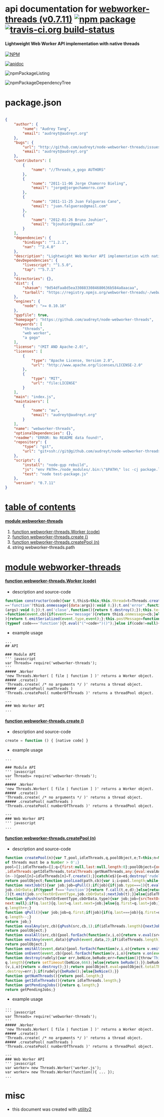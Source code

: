 # api documentation for  [webworker-threads (v0.7.11)](https://github.com/audreyt/node-webworker-threads)  [![npm package](https://img.shields.io/npm/v/npmdoc-webworker-threads.svg?style=flat-square)](https://www.npmjs.org/package/npmdoc-webworker-threads) [![travis-ci.org build-status](https://api.travis-ci.org/npmdoc/node-npmdoc-webworker-threads.svg)](https://travis-ci.org/npmdoc/node-npmdoc-webworker-threads)
#### Lightweight Web Worker API implementation with native threads

[![NPM](https://nodei.co/npm/webworker-threads.png?downloads=true)](https://www.npmjs.com/package/webworker-threads)

[![apidoc](https://npmdoc.github.io/node-npmdoc-webworker-threads/build/screenCapture.buildNpmdoc.browser._2Fhome_2Ftravis_2Fbuild_2Fnpmdoc_2Fnode-npmdoc-webworker-threads_2Ftmp_2Fbuild_2Fapidoc.html.png)](https://npmdoc.github.io/node-npmdoc-webworker-threads/build..beta..travis-ci.org/apidoc.html)

![npmPackageListing](https://npmdoc.github.io/node-npmdoc-webworker-threads/build/screenCapture.npmPackageListing.svg)

![npmPackageDependencyTree](https://npmdoc.github.io/node-npmdoc-webworker-threads/build/screenCapture.npmPackageDependencyTree.svg)



# package.json

```json

{
    "author": {
        "name": "Audrey Tang",
        "email": "audreyt@audreyt.org"
    },
    "bugs": {
        "url": "http://github.com/audreyt/node-webworker-threads/issues",
        "email": "audreyt@audreyt.org"
    },
    "contributors": [
        {
            "name": "//Threads_a_gogo AUTHORS"
        },
        {
            "name": "2011-11-06 Jorge Chamorro Bieling",
            "email": "jorge@jorgechamorro.com"
        },
        {
            "name": "2011-11-25 Juan Falgueras Cano",
            "email": "juan.falgueras@gmail.com"
        },
        {
            "name": "2012-01-26 Bruno Jouhier",
            "email": "bjouhier@gmail.com"
        }
    ],
    "dependencies": {
        "bindings": "^1.2.1",
        "nan": "^2.4.0"
    },
    "description": "Lightweight Web Worker API implementation with native threads",
    "devDependencies": {
        "livescript": "^1.5.0",
        "tap": "^5.7.1"
    },
    "directories": {},
    "dist": {
        "shasum": "9d54dfaa8d5ea3308833084680636b584a8aacaa",
        "tarball": "https://registry.npmjs.org/webworker-threads/-/webworker-threads-0.7.11.tgz"
    },
    "engines": {
        "node": ">= 0.10.16"
    },
    "gypfile": true,
    "homepage": "https://github.com/audreyt/node-webworker-threads",
    "keywords": [
        "threads",
        "web worker",
        "a gogo"
    ],
    "license": "(MIT AND Apache-2.0)",
    "licenses": [
        {
            "type": "Apache License, Version 2.0",
            "url": "http://www.apache.org/licenses/LICENSE-2.0"
        },
        {
            "type": "MIT",
            "url": "file:LICENSE"
        }
    ],
    "main": "index.js",
    "maintainers": [
        {
            "name": "au",
            "email": "audreyt@audreyt.org"
        }
    ],
    "name": "webworker-threads",
    "optionalDependencies": {},
    "readme": "ERROR: No README data found!",
    "repository": {
        "type": "git",
        "url": "git+ssh://git@github.com/audreyt/node-webworker-threads.git"
    },
    "scripts": {
        "install": "node-gyp rebuild",
        "js": "env PATH=./node_modules/.bin:\"$PATH\" lsc -cj package.ls;\ngcc deps/minifier/src/minify.c -o deps/minifier/bin/minify;\nenv PATH=./node_modules/.bin:\"$PATH\" lsc -cbp src/worker.ls                    > src/worker.js;\n./deps/minifier/bin/minify kWorker_js            < src/worker.js          > src/worker.js.c;\nenv PATH=./node_modules/.bin:\"$PATH\" lsc -cbp src/events.ls                    > src/events.js;\n./deps/minifier/bin/minify kEvents_js            < src/events.js          > src/events.js.c;\nenv PATH=./node_modules/.bin:\"$PATH\" lsc -cbp src/createPool.ls                > src/createPool.js;\n./deps/minifier/bin/minify kCreatePool_js        < src/createPool.js      > src/createPool.js.c;\nenv PATH=./node_modules/.bin:\"$PATH\" lsc -cbp src/thread_nextTick.ls           > src/thread_nextTick.js;\n./deps/minifier/bin/minify kThread_nextTick_js 1 < src/thread_nextTick.js > src/thread_nextTick.js.c;\nenv PATH=./node_modules/.bin:\"$PATH\" lsc -cbp src/load.ls                      > src/load.js;\n./deps/minifier/bin/minify kLoad_js 1 1          < src/load.js            > src/load.js.c;",
        "test": "node test-package.js"
    },
    "version": "0.7.11"
}
```



# <a name="apidoc.tableOfContents"></a>[table of contents](#apidoc.tableOfContents)

#### [module webworker-threads](#apidoc.module.webworker-threads)
1.  [function <span class="apidocSignatureSpan">webworker-threads.</span>Worker (code)](#apidoc.element.webworker-threads.Worker)
1.  [function <span class="apidocSignatureSpan">webworker-threads.</span>create ()](#apidoc.element.webworker-threads.create)
1.  [function <span class="apidocSignatureSpan">webworker-threads.</span>createPool (n)](#apidoc.element.webworker-threads.createPool)
1.  string <span class="apidocSignatureSpan">webworker-threads.</span>path



# <a name="apidoc.module.webworker-threads"></a>[module webworker-threads](#apidoc.module.webworker-threads)

#### <a name="apidoc.element.webworker-threads.Worker"></a>[function <span class="apidocSignatureSpan">webworker-threads.</span>Worker (code)](#apidoc.element.webworker-threads.Worker)
- description and source-code
```javascript
function constructor(code){var t,this$=this;this.thread=t=Threads.create();t.on('message',function(args){return typeof this$.onmessage
=='function'?this$.onmessage({data:args}):void 8;});t.on('error',function(args){return typeof this$.onerror=='function'?this$.onerror
(args):void 8;});t.on('close',function(){return t.destroy();});this.terminate=function(){return t.destroy();};this.addEventListener
=function(event,cb){if(event==='message'){return this$.onmessage=cb;}else{return t.on(event,cb);}};this.dispatchEvent=function(event
){return t.emitSerialized(event.type,event);};this.postMessage=function(data){return t.emitSerialized('message',{data:data});};if
(typeof code==='function'){t.eval("("+code+")()");}else if(code!=null){t.load(code);}}
```
- example usage
```shell
...
## API

### Module API
''' javascript
var Threads= require('webworker-threads');
'''
##### .Worker
'new Threads.Worker( [ file | function ] )' returns a Worker object.
##### .create()
'Threads.create( /* no arguments */ )' returns a thread object.
##### .createPool( numThreads )
'Threads.createPool( numberOfThreads )' returns a threadPool object.

---
### Web Worker API
...
```

#### <a name="apidoc.element.webworker-threads.create"></a>[function <span class="apidocSignatureSpan">webworker-threads.</span>create ()](#apidoc.element.webworker-threads.create)
- description and source-code
```javascript
create = function () { [native code] }
```
- example usage
```shell
...

### Module API
''' javascript
var Threads= require('webworker-threads');
'''
##### .Worker
'new Threads.Worker( [ file | function ] )' returns a Worker object.
##### .create()
'Threads.create( /* no arguments */ )' returns a thread object.
##### .createPool( numThreads )
'Threads.createPool( numberOfThreads )' returns a threadPool object.

---
### Web Worker API
''' javascript
...
```

#### <a name="apidoc.element.webworker-threads.createPool"></a>[function <span class="apidocSignatureSpan">webworker-threads.</span>createPool (n)](#apidoc.element.webworker-threads.createPool)
- description and source-code
```javascript
function createPool(n){var T,pool,idleThreads,q,poolObject,e;T=this;n=Math.floor(n);if(!(n>0)){throw'.createPool( num ): number
of threads must be a Number > 0';}
pool=[];idleThreads=[];q={first:null,last:null,length:0};poolObject={on:onEvent,load:poolLoad,destroy:destroy,pendingJobs:getPendingJobs
,idleThreads:getIdleThreads,totalThreads:getNumThreads,any:{eval:evalAny,emit:emitAny},all:{eval:evalAll,emit:emitAll}};try{while
(n--){pool[n]=idleThreads[n]=T.create();}}catch(e$){e=e$;destroy('rudely');throw e;}
return poolObject;function poolLoad(path,cb){var i;i=pool.length;while(i--){pool[i].load(path,cb);}}
function nextJob(t){var job;job=qPull();if(job){if(job.type===1){t.eval(job.srcTextOrEventType,function(e,d){var f;nextJob(t);f=
job.cbOrData;if(typeof f==='function'){return f.call(t,e,d);}else{return t.emit(job.srcTextOrEventType,f);}});}else if(job.type===
2){t.emit(job.srcTextOrEventType,job.cbOrData);nextJob(t);}}else{idleThreads.push(t);}}
function qPush(srcTextOrEventType,cbOrData,type){var job;job={srcTextOrEventType:srcTextOrEventType,cbOrData:cbOrData,type:type,
next:null};if(q.last){q.last=q.last.next=job;}else{q.first=q.last=job;}
q.length++;}
function qPull(){var job;job=q.first;if(job){if(q.last===job){q.first=q.last=null;}else{q.first=job.next;}
q.length--;}
return job;}
function evalAny(src,cb){qPush(src,cb,1);if(idleThreads.length){nextJob(idleThreads.pop());}
return poolObject;}
function evalAll(src,cb){pool.forEach(function(v,i,o){return v.eval(src,cb);});return poolObject;}
function emitAny(event,data){qPush(event,data,2);if(idleThreads.length){nextJob(idleThreads.pop());}
return poolObject;}
function emitAll(event,data){pool.forEach(function(v,i,o){return v.emit(event,data);});return poolObject;}
function onEvent(event,cb){pool.forEach(function(v,i,o){return v.on(event,cb);});return this;}
function destroy(rudely){var err,beNice,beRude;err=function(){throw'This thread pool has been destroyed';};beNice=function(){if(
q.length){return setTimeout(beNice,666);}else{return beRude();}};beRude=function(){q.length=0;q.first=null;pool.forEach(function
(v,i,o){return v.destroy();});return poolObject.eval=poolObject.totalThreads=poolObject.idleThreads=poolObject.pendingJobs=poolObject
.destroy=err;};if(rudely){beRude();}else{beNice();}}
function getNumThreads(){return pool.length;}
function getIdleThreads(){return idleThreads.length;}
function getPendingJobs(){return q.length;}
return getPendingJobs;}
```
- example usage
```shell
...
''' javascript
var Threads= require('webworker-threads');
'''
##### .Worker
'new Threads.Worker( [ file | function ] )' returns a Worker object.
##### .create()
'Threads.create( /* no arguments */ )' returns a thread object.
##### .createPool( numThreads )
'Threads.createPool( numberOfThreads )' returns a threadPool object.

---
### Web Worker API
''' javascript
var worker= new Threads.Worker('worker.js');
var worker= new Threads.Worker(function(){ ... });
...
```



# misc
- this document was created with [utility2](https://github.com/kaizhu256/node-utility2)
